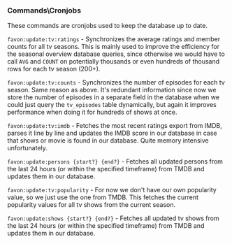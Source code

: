 ### Commands\Cronjobs

These commands are cronjobs used to keep the database up to date.

`favon:update:tv:ratings` - Synchronizes the average ratings and member counts for all tv seasons. This is mainly used to improve the efficiency for the seasonal overview database queries, since otherwise we would have to call `AVG` and `COUNT` on potentially thousands or even hundreds of thousand rows for each tv season (200+).

`favon:update:tv:counts` - Synchronizes the number of episodes for each tv season. Same reason as above. It's redundant information since now we store the number of episodes in a separate field in the database when we could just query the `tv_episodes` table dynamically, but again it improves performance when doing it for hundreds of shows at once.

`favon:update:tv:imdb` - Fetches the most recent ratings export from IMDB, parses it line by line and updates the IMDB score in our database in case that shows or movie is found in our database. Quite memory intensive unfortunately.

`favon:update:persons {start?} {end?}` - Fetches all updated persons from the last 24 hours (or within the specified timeframe) from TMDB and updates them in our database.

`favon:update:tv:popularity` - For now we don't have our own popularity value, so we just use the one from TMDB. This fetches the current popularity values for all tv shows from the current season.

`favon:update:shows {start?} {end?}` - Fetches all updated tv shows from the last 24 hours (or within the specified timeframe) from TMDB and updates them in our database.
